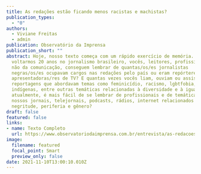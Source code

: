 ```yaml
---
title: As redações estão ficando menos racistas e machistas?
publication_types:
  - "0"
authors:
  - Viviane Freitas
  - admin
publication: Observatório da Imprensa
publication_short: ""
abstract: Hoje, nosso texto começa com um rápido exercício de memória. Se
  voltarmos 20 anos no jornalismo brasileiro, vocês, leitores, profissionais ou
  não da comunicação, conseguem lembrar de quantas/os/es jornalistas
  negras/os/es ocupavam cargos nas redações pelo país ou eram repórteres e
  apresentadoras/res de TV? E quantas vezes vocês liam, ouviam ou assistiam
  reportagens que abordavam temas como feminicídio, racismo, lgbtfobia, questões
  indígenas, entre outras temáticas relacionadas à diversidade e à igualdade? E,
  atualmente, é mais fácil de se lembrar de profissionais e de temáticas nos
  nossos jornais, telejornais, podcasts, rádios, internet relacionados a
  negritude, periferia e gênero?
draft: false
featured: false
links:
- name: Texto Completo
  url: https://www.observatoriodaimprensa.com.br/entrevista/as-redacoes-estao-ficando-menos-racistas-e-machistas/
image:
  filename: featured
  focal_point: Smart
  preview_only: false
date: 2021-11-10T13:00:10.010Z
---
```

